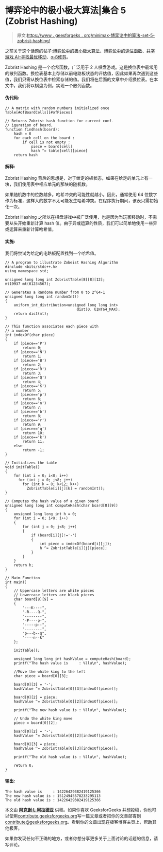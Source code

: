 # 博弈论中的极小极大算法|集合 5 (Zobrist Hashing)

> 原文:[https://www . geesforgeks . org/minimax-博弈论中的算法-set-5-zobrist-hashing/](https://www.geeksforgeeks.org/minimax-algorithm-in-game-theory-set-5-zobrist-hashing/)

之前关于这个话题的帖子:[博弈论中的极小极大算法](https://www.geeksforgeeks.org/minimax-algorithm-in-game-theory-set-1-introduction/)、[博弈论中的评估函数](https://www.geeksforgeeks.org/minimax-algorithm-in-game-theory-set-2-evaluation-function/)、[井字游戏 AI–寻找最优移动](https://www.geeksforgeeks.org/minimax-algorithm-in-game-theory-set-3-tic-tac-toe-ai-finding-optimal-move/)、[α-β修剪](https://www.geeksforgeeks.org/minimax-algorithm-in-game-theory-set-4-alpha-beta-pruning/)。

Zobrist Hashing 是一个哈希函数，广泛用于 2 人棋盘游戏。这是换位表中最常用的散列函数。换位表基本上存储以前电路板状态的评估值，因此如果再次遇到这些值，我们只需从换位表中检索存储的值。我们将在后面的文章中介绍换位表。在本文中，我们将以棋盘为例，实现一个散列函数。

#### 伪代码:

```
// A matrix with random numbers initialized once
Table[#ofBoardCells][#ofPieces] 

// Returns Zobrist hash function for current conf-
// iguration of board.
function findhash(board):
    hash = 0
    for each cell on the board :
        if cell is not empty :
            piece = board[cell]
            hash ^= table[cell][piece]
    return hash

```

#### 解释:

Zobrist Hashing 背后的思想是，对于给定的板状态，如果在给定的单元上有一块，我们使用表中相应单元的那块的随机数。

如果随机数中的位数越多，哈希冲突的可能性就越小。因此，通常使用 64 位数字作为标准，这样大的数字不太可能发生哈希冲突。在程序执行期间，该表只需初始化一次。

Zobrist Hashing 之所以在棋盘游戏中被广泛使用，也是因为当玩家移动时，不需要从头开始重新计算 hash 值。由于异或运算的性质，我们可以简单地使用一些异或运算来重新计算哈希值。

#### 实施:

我们将尝试为给定的电路板配置找到一个哈希值。

```
// A program to illustrate Zobeist Hashing Algorithm
#include <bits/stdc++.h>
using namespace std;

unsigned long long int ZobristTable[8][8][12];
mt19937 mt(01234567);

// Generates a Randome number from 0 to 2^64-1
unsigned long long int randomInt()
{
    uniform_int_distribution<unsigned long long int>
                                 dist(0, UINT64_MAX);
    return dist(mt);
}

// This function associates each piece with
// a number
int indexOf(char piece)
{
    if (piece=='P')
        return 0;
    if (piece=='N')
        return 1;
    if (piece=='B')
        return 2;
    if (piece=='R')
        return 3;
    if (piece=='Q')
        return 4;
    if (piece=='K')
        return 5;
    if (piece=='p')
        return 6;
    if (piece=='n')
        return 7;
    if (piece=='b')
        return 8;
    if (piece=='r')
        return 9;
    if (piece=='q')
        return 10;
    if (piece=='k')
        return 11;
    else
        return -1;
}

// Initializes the table
void initTable()
{
    for (int i = 0; i<8; i++)
      for (int j = 0; j<8; j++)
        for (int k = 0; k<12; k++)
          ZobristTable[i][j][k] = randomInt();
}

// Computes the hash value of a given board
unsigned long long int computeHash(char board[8][9])
{
    unsigned long long int h = 0;
    for (int i = 0; i<8; i++)
    {
        for (int j = 0; j<8; j++)
        {
            if (board[i][j]!='-')
            {
                int piece = indexOf(board[i][j]);
                h ^= ZobristTable[i][j][piece];
            }
        }
    }
    return h;
}

// Main Function
int main()
{
    // Uppercase letters are white pieces
    // Lowercase letters are black pieces
    char board[8][9] =
    {
        "---K----",
        "-R----Q-",
        "--------",
        "-P----p-",
        "-----p--",
        "--------",
        "p---b--q",
        "----n--k"
    };

    initTable();

    unsigned long long int hashValue = computeHash(board);
    printf("The hash value is     : %llu\n", hashValue);

    //Move the white king to the left
    char piece = board[0][3];

    board[0][3] = '-';
    hashValue ^= ZobristTable[0][3][indexOf(piece)];

    board[0][2] = piece;
    hashValue ^= ZobristTable[0][2][indexOf(piece)];

    printf("The new hash value is : %llu\n", hashValue);

    // Undo the white king move
    piece = board[0][2];

    board[0][2] = '-';
    hashValue ^= ZobristTable[0][2][indexOf(piece)];

    board[0][3] = piece;
    hashValue ^= ZobristTable[0][3][indexOf(piece)];

    printf("The old hash value is : %llu\n", hashValue);

    return 0;
}
```

#### 输出:

```
The hash value is     : 14226429382419125366
The new hash value is : 15124945578233295113
The old hash value is : 14226429382419125366

```

本文由 [**阿克谢·L·阿拉德亚**](http://dollarakshay.com) 供稿。如果你喜欢 GeeksforGeeks 并想投稿，你也可以使用[contribute.geeksforgeeks.org](http://www.contribute.geeksforgeeks.org)写一篇文章或者把你的文章邮寄到 contribute@geeksforgeeks.org。看到你的文章出现在极客博客主页上，帮助其他极客。

如果你发现任何不正确的地方，或者你想分享更多关于上面讨论的话题的信息，请写评论。